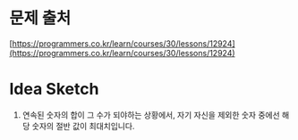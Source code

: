 # 문제 출처

[https://programmers.co.kr/learn/courses/30/lessons/12924](https://programmers.co.kr/learn/courses/30/lessons/12924)

# Idea Sketch

1. 연속된 숫자의 합이 그 수가 되야하는 상황에서, 자기 자신을 제외한 숫자 중에선 해당 숫자의 절반 값이 최대치입니다.

